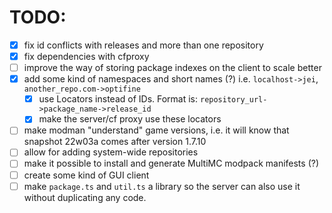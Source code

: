 # TODO:
- [x] fix id conflicts with releases and more than one repository
- [x] fix dependencies with cfproxy
- [ ] improve the way of storing package indexes on the client to scale better
- [x] add some kind of namespaces and short names (?) i.e. `localhost->jei`, `another_repo.com->optifine`
	- [x] use Locators instead of IDs. Format is: `repository_url->package_name->release_id`
	- [x] make the server/cf proxy use these locators
- [ ] make modman "understand" game versions, i.e. it will know that snapshot 22w03a comes after version 1.7.10
- [ ] allow for adding system-wide repositories
- [ ] make it possible to install and generate MultiMC modpack manifests (?)
- [ ] create some kind of GUI client
- [ ] make `package.ts` and `util.ts` a library so the server can also use it without duplicating any code.

